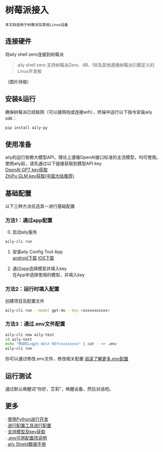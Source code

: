# 树莓派接入
`本文档适用于树莓派及其他Linux设备`  

## 连接硬件
将aily shell zero连接到树莓派  
> aily shell zero 支持树莓派Zero、4B、5B及其他遵循树莓派引脚定义的Linux开发板  

（图片待做）

## 安装&运行  
确保树莓派已经联网（可以接网线或连接wifi），终端中运行以下指令安装aily sdk：
```bash
pip install aily-py
```
## 使用准备  
aily的运行依赖大模型API，理论上遵循OpenAI接口标准的主流模型，均可使用。
使用aily前，请先通过以下链接获取到模型API key  
[OpenAI GPT key获取](https://platform.openai.com/api-keys)  
[ZhiPu GLM key获取(中国大陆推荐)](https://open.bigmodel.cn/usercenter/apikeys)  

## 基础配置
以下三种方法任选其一进行基础配置  
### 方法1：通过app配置
0. 启动aily服务
```bash
aily-cli run  
```  
1. 安装aily Config Tool App  
[android下载]()  [IOS下载]()    

2. 通过app选择模型并填入key  
在App中选择使用的模型，并填入key

### 方法2：运行时填入配置  
创建项目及配置文件
```bash
aily-cli run --model gpt-4o --key <xxxxxxxxxxx>
```

### 方法3：通过.env文件配置
```bash
aily-cli new aily-test
cd aily-test
echo "MODEL=gpt-4o\n KEY=xxxxxxxx" | cat - >> .env 
aily-cli run
```
你可以通过修改.env文件，修改相关配置
[阅读了解更多.env配置]()  

## 运行测试  
通过默认唤醒词“你好，艾莉”，唤醒设备，然后对话吧。

## 更多
· [使用Python进行开发]()  
· [进行配置工具进行配置]()  
· [支持模型及key获取]()  
· [.env可用配置项说明]()  
. [aily Shield数据手册]()

